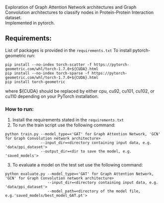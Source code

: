 Exploration of Graph Attention Network architectures and Graph Convolution architectures 
to classify nodes in Protein-Protein Interaction dataset.  
Implemented in pytorch.  

## Requirements:
List of packages is provided in the `requirements.txt` 
To install pytorch-geometric run:
```
pip install --no-index torch-scatter -f https://pytorch-geometric.com/whl/torch-1.7.0+${CUDA}.html
pip install --no-index torch-sparse -f https://pytorch-geometric.com/whl/torch-1.7.0+${CUDA}.html
pip install torch-geometric
```
where ${CUDA} should be replaced by either cpu, cu92, cu101, cu102, or cu110 depending on your PyTorch installation.  

### How to run:
1. Install the requirements stated in the `requirements.txt`
2. To run the train script use the following command:
```
python train.py --model_type=<'GAT' for Graph Attention Network, 'GCN' for Graph Convolution network architecture>  
                --input_dir=<directory containing input data, e.g. 'data/ppi_dataset'>  
                --output_dir=<dir to save the model, e.g. 'saved_models'>
```  
3. To evaluate a model on the test set use the following command:
```
python evaluate.py --model_type=<'GAT' for Graph Attention Network, 'GCN' for Graph Convolution network architecture>  
                   --input_dir=<directory containing input data, e.g. 'data/ppi_dataset'>  
                   --model_path=<directory of the model file, e.g.'saved_models/best_model_GAT.pt'>
```